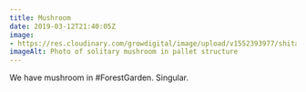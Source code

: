 ```yaml
---
title: Mushroom
date: 2019-03-12T21:40:05Z
image: 
- https://res.cloudinary.com/growdigital/image/upload/v1552393977/shitake-F48E2A01.jpg
imageAlt: Photo of solitary mushroom in pallet structure
---
```


We have mushroom in #ForestGarden. Singular.
